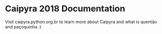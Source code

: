 # Caipyra 2018 Documentation

Visit caipyra.python.org.br to learn more about Caipyra and what is quentão and paçoquinha :)
